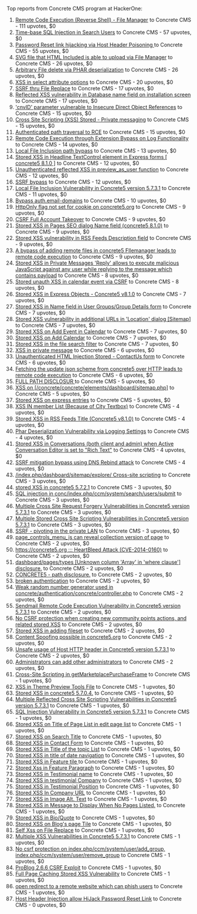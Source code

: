 Top reports from Concrete CMS program at HackerOne:

1. [Remote Code Execution (Reverse Shell) - File Manager](https://hackerone.com/reports/768322) to Concrete CMS - 111 upvotes, $0
2. [Time-base SQL Injection in Search Users](https://hackerone.com/reports/876800) to Concrete CMS - 57 upvotes, $0
3. [Password Reset link hijacking via Host Header Poisoning ](https://hackerone.com/reports/226659) to Concrete CMS - 55 upvotes, $0
4. [SVG file that HTML Included is able to upload via File Manager](https://hackerone.com/reports/437863) to Concrete CMS - 26 upvotes, $0
5. [Arbitrary File delete via PHAR deserialization](https://hackerone.com/reports/921288) to Concrete CMS - 26 upvotes, $0
6. [XSS in select attribute options](https://hackerone.com/reports/753567) to Concrete CMS - 20 upvotes, $0
7. [SSRF thru File Replace](https://hackerone.com/reports/243865) to Concrete CMS - 17 upvotes, $0
8. [Reflected XSS vulnerability in Database name field on installation screen](https://hackerone.com/reports/289330) to Concrete CMS - 17 upvotes, $0
9. ['cnvID' parameter vulnerable to Insecure Direct Object References](https://hackerone.com/reports/265284) to Concrete CMS - 15 upvotes, $0
10. [Cross Site Scripting (XSS) Stored - Private messaging](https://hackerone.com/reports/768313) to Concrete CMS - 15 upvotes, $0
11. [Authenticated path traversal to RCE](https://hackerone.com/reports/1102067) to Concrete CMS - 15 upvotes, $0
12. [Remote Code Execution through Extension Bypass on Log Functionality](https://hackerone.com/reports/841947) to Concrete CMS - 14 upvotes, $0
13. [Local File Inclusion path bypass](https://hackerone.com/reports/147570) to Concrete CMS - 13 upvotes, $0
14. [Stored XSS in Headline TextControl element in Express forms [ concrete5 8.1.0 ]](https://hackerone.com/reports/230278) to Concrete CMS - 12 upvotes, $0
15. [Unauthenticated reflected XSS in preview_as_user function](https://hackerone.com/reports/643442) to Concrete CMS - 12 upvotes, $0
16. [SSRF bypass](https://hackerone.com/reports/863221) to Concrete CMS - 12 upvotes, $0
17. [Local File Inclusion Vulnerability in Concrete5 version 5.7.3.1](https://hackerone.com/reports/59665) to Concrete CMS - 11 upvotes, $0
18. [Bypass auth.email-domains](https://hackerone.com/reports/4795) to Concrete CMS - 10 upvotes, $0
19. [HttpOnly flag not set for cookie on concrete5.org](https://hackerone.com/reports/4792) to Concrete CMS - 9 upvotes, $0
20. [CSRF Full Account Takeover](https://hackerone.com/reports/152052) to Concrete CMS - 9 upvotes, $0
21. [Stored XSS in Pages SEO dialog Name field (concrete5 8.1.0)](https://hackerone.com/reports/230029) to Concrete CMS - 9 upvotes, $0
22. [Stored XSS vulnerability in RSS Feeds Description field](https://hackerone.com/reports/248133) to Concrete CMS - 9 upvotes, $0
23. [A bypass of adding remote files in concrete5 FIlemanager leads to remote code execution](https://hackerone.com/reports/1350444) to Concrete CMS - 9 upvotes, $0
24. [Stored XSS in Private Messages 'Reply' allows to execute malicious JavaScript against any user while replying to the message which contains payload](https://hackerone.com/reports/247517) to Concrete CMS - 8 upvotes, $0
25. [Stored unauth XSS in calendar event via CSRF](https://hackerone.com/reports/1102018) to Concrete CMS - 8 upvotes, $0
26. [Stored XSS in Express Objects - Concrete5 v8.1.0](https://hackerone.com/reports/221325) to Concrete CMS - 7 upvotes, $0
27. [Stored XSS in Name field in User Groups/Group Details form](https://hackerone.com/reports/247521) to Concrete CMS - 7 upvotes, $0
28. [Stored XSS vulnerability in additional URLs in 'Location' dialog [Sitemap]](https://hackerone.com/reports/251358) to Concrete CMS - 7 upvotes, $0
29. [Stored XSS on Add Event in Calendar](https://hackerone.com/reports/300532) to Concrete CMS - 7 upvotes, $0
30. [Stored XSS on Add Calendar](https://hackerone.com/reports/300571) to Concrete CMS - 7 upvotes, $0
31. [Stored XSS in the file search filter](https://hackerone.com/reports/873584) to Concrete CMS - 7 upvotes, $0
32. [XSS in private message](https://hackerone.com/reports/4826) to Concrete CMS - 6 upvotes, $0
33. [Unauthenticated HTML Injection Stored - ContactUs form](https://hackerone.com/reports/768327) to Concrete CMS - 6 upvotes, $0
34. [Fetching the update json scheme from concrete5 over HTTP leads to remote code execution](https://hackerone.com/reports/982130) to Concrete CMS - 6 upvotes, $0
35. [FULL PATH DISCLOSUR ](https://hackerone.com/reports/7736) to Concrete CMS - 5 upvotes, $0
36. [XSS on [/concrete/concrete/elements/dashboard/sitemap.php]](https://hackerone.com/reports/6853) to Concrete CMS - 5 upvotes, $0
37. [Stored XSS on express entries](https://hackerone.com/reports/873474) to Concrete CMS - 5 upvotes, $0
38. [XSS IN member List (Because of City Textbox)](https://hackerone.com/reports/4839) to Concrete CMS - 4 upvotes, $0
39. [Stored XSS in RSS Feeds Title (Concrete5 v8.1.0)](https://hackerone.com/reports/221380) to Concrete CMS - 4 upvotes, $0
40. [Phar Deserialization Vulnerability via Logging Settings](https://hackerone.com/reports/1063039) to Concrete CMS - 4 upvotes, $0
41. [Stored XSS in Conversations (both client and admin) when Active Conversation Editor is set to "Rich Text"](https://hackerone.com/reports/616770) to Concrete CMS - 4 upvotes, $0
42. [SSRF mitigation bypass using DNS Rebind attack](https://hackerone.com/reports/1369312) to Concrete CMS - 4 upvotes, $0
43. [/index.php/dashboard/sitemap/explore/ Cross-site scripting](https://hackerone.com/reports/4808) to Concrete CMS - 3 upvotes, $0
44. [stored XSS in concrete5 5.7.2.1](https://hackerone.com/reports/38890) to Concrete CMS - 3 upvotes, $0
45. [SQL injection in conc/index.php/ccm/system/search/users/submit](https://hackerone.com/reports/38778) to Concrete CMS - 3 upvotes, $0
46. [Multiple Cross Site Request Forgery Vulnerabilities in Concrete5 version 5.7.3.1](https://hackerone.com/reports/59660) to Concrete CMS - 3 upvotes, $0
47. [Multiple Stored Cross Site Scripting Vulnerabilities in Concrete5 version 5.7.3.1](https://hackerone.com/reports/59662) to Concrete CMS - 3 upvotes, $0
48. [SSRF - pivoting in the private LAN](https://hackerone.com/reports/1364797) to Concrete CMS - 3 upvotes, $0
49. [page_controls_menu_js can reveal collection version of page](https://hackerone.com/reports/4938) to Concrete CMS - 2 upvotes, $0
50. [https://concrete5.org ::: HeartBleed Attack (CVE-2014-0160)](https://hackerone.com/reports/6475) to Concrete CMS - 2 upvotes, $0
51. [dashboard/pages/types [Unknown column 'Array' in 'where clause'] disclosure.](https://hackerone.com/reports/4811) to Concrete CMS - 2 upvotes, $0
52. [CONCRETE5 - path disclosure.](https://hackerone.com/reports/4931) to Concrete CMS - 2 upvotes, $0
53. [broken authentication](https://hackerone.com/reports/23921) to Concrete CMS - 2 upvotes, $0
54. [Weak random number generator used in concrete/authentication/concrete/controller.php](https://hackerone.com/reports/31171) to Concrete CMS - 2 upvotes, $0
55. [Sendmail Remote Code Execution Vulnerability in Concrete5 version 5.7.3.1](https://hackerone.com/reports/59663) to Concrete CMS - 2 upvotes, $0
56. [No CSRF protection when creating new community points actions, and related stored XSS](https://hackerone.com/reports/65808) to Concrete CMS - 2 upvotes, $0
57. [Stored XSS in adding fileset](https://hackerone.com/reports/42248) to Concrete CMS - 2 upvotes, $0
58. [Content Spoofing possible in concrete5.org](https://hackerone.com/reports/168078) to Concrete CMS - 2 upvotes, $0
59. [Unsafe usage of Host HTTP header in Concrete5 version 5.7.3.1](https://hackerone.com/reports/59666) to Concrete CMS - 2 upvotes, $0
60. [Administrators can add other administrators](https://hackerone.com/reports/304642) to Concrete CMS - 2 upvotes, $0
61. [Cross-Site Scripting in getMarketplacePurchaseFrame](https://hackerone.com/reports/6843) to Concrete CMS - 1 upvotes, $0
62. [XSS in Theme Preview Tools File](https://hackerone.com/reports/4777) to Concrete CMS - 1 upvotes, $0
63. [Stored XSS in concrete5 5.7.0.4.](https://hackerone.com/reports/30019) to Concrete CMS - 1 upvotes, $0
64. [Multiple Reflected Cross Site Scripting Vulnerabilities in Concrete5 version 5.7.3.1](https://hackerone.com/reports/59661) to Concrete CMS - 1 upvotes, $0
65. [SQL Injection Vulnerability in Concrete5 version 5.7.3.1](https://hackerone.com/reports/59664) to Concrete CMS - 1 upvotes, $0
66. [Stored XSS on Title of Page List in edit page list](https://hackerone.com/reports/50554) to Concrete CMS - 1 upvotes, $0
67. [Stored XSS on Search Title](https://hackerone.com/reports/50556) to Concrete CMS - 1 upvotes, $0
68. [Stored XSS in Contact Form](https://hackerone.com/reports/50564) to Concrete CMS - 1 upvotes, $0
69. [Stored XSS in Title of the topic List](https://hackerone.com/reports/50626) to Concrete CMS - 1 upvotes, $0
70. [Stored XSS in title of date navigation](https://hackerone.com/reports/50627) to Concrete CMS - 1 upvotes, $0
71. [Stored XSS in Feature tile ](https://hackerone.com/reports/50639) to Concrete CMS - 1 upvotes, $0
72. [Stored Xss in Feature Paragraph](https://hackerone.com/reports/50642) to Concrete CMS - 1 upvotes, $0
73. [Stored XSS in  Testimonial  name](https://hackerone.com/reports/50644) to Concrete CMS - 1 upvotes, $0
74. [Stored XSS in testimonial Company](https://hackerone.com/reports/50656) to Concrete CMS - 1 upvotes, $0
75. [Stored XSS in Testimonial Position](https://hackerone.com/reports/50645) to Concrete CMS - 1 upvotes, $0
76. [Stored XSS In Company URL](https://hackerone.com/reports/50662) to Concrete CMS - 1 upvotes, $0
77. [Stored XSS in Image Alt. Text](https://hackerone.com/reports/50782) to Concrete CMS - 1 upvotes, $0
78. [Stored XSS in Message to Display When No Pages Listed.](https://hackerone.com/reports/50780) to Concrete CMS - 1 upvotes, $0
79. [Stored XSS in Bio/Quote](https://hackerone.com/reports/50779) to Concrete CMS - 1 upvotes, $0
80. [Stored XSS on Blog's page Tile](https://hackerone.com/reports/50552) to Concrete CMS - 1 upvotes, $0
81. [Self Xss on File Replace](https://hackerone.com/reports/50481) to Concrete CMS - 1 upvotes, $0
82. [Multiple XSS Vulnerabilities in Concrete5 5.7.3.1](https://hackerone.com/reports/62294) to Concrete CMS - 1 upvotes, $0
83. [No csrf protection on index.php/ccm/system/user/add_group, index.php/ccm/system/user/remove_group](https://hackerone.com/reports/64184) to Concrete CMS - 1 upvotes, $0
84. [ProBlog 2.6.6 CSRF Exploit](https://hackerone.com/reports/133847) to Concrete CMS - 1 upvotes, $0
85. [Full Page Caching Stored XSS Vulnerability](https://hackerone.com/reports/148300) to Concrete CMS - 1 upvotes, $0
86. [open redirect to a remote website which can phish users](https://hackerone.com/reports/1397804) to Concrete CMS - 1 upvotes, $0
87. [Host Header Injection allow HiJack Password Reset Link](https://hackerone.com/reports/301592) to Concrete CMS - 0 upvotes, $0
